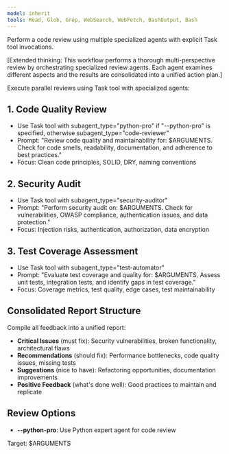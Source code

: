 ```yaml
---
model: inherit
tools: Read, Glob, Grep, WebSearch, WebFetch, BashOutput, Bash
---
```


Perform a code review using multiple specialized agents with explicit Task tool invocations.

[Extended thinking: This workflow performs a thorough multi-perspective review by orchestrating specialized review agents. Each agent examines different aspects and the results are consolidated into a unified action plan.]

Execute parallel reviews using Task tool with specialized agents:


## 1. Code Quality Review
- Use Task tool with subagent_type="python-pro" if "--python-pro" is specified, otherwise subagent_type="code-reviewer"
- Prompt: "Review code quality and maintainability for: $ARGUMENTS. Check for code smells, readability, documentation, and adherence to best practices."
- Focus: Clean code principles, SOLID, DRY, naming conventions

## 2. Security Audit
- Use Task tool with subagent_type="security-auditor"
- Prompt: "Perform security audit on: $ARGUMENTS. Check for vulnerabilities, OWASP compliance, authentication issues, and data protection."
- Focus: Injection risks, authentication, authorization, data encryption

## 3. Test Coverage Assessment
- Use Task tool with subagent_type="test-automator"
- Prompt: "Evaluate test coverage and quality for: $ARGUMENTS. Assess unit tests, integration tests, and identify gaps in test coverage."
- Focus: Coverage metrics, test quality, edge cases, test maintainability

## Consolidated Report Structure
Compile all feedback into a unified report:
- **Critical Issues** (must fix): Security vulnerabilities, broken functionality, architectural flaws
- **Recommendations** (should fix): Performance bottlenecks, code quality issues, missing tests
- **Suggestions** (nice to have): Refactoring opportunities, documentation improvements
- **Positive Feedback** (what's done well): Good practices to maintain and replicate

## Review Options

- **--python-pro**: Use Python expert agent for code review

Target: $ARGUMENTS
